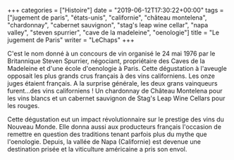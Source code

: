 +++
categories = ["Histoire"]
date = "2019-06-12T17:30:22+00:00"
tags = ["jugement de paris", "états-unis", "californie", "château montelena", "chardonnay", "cabernet sauvignon", "stag's leap wine cellar", "napa valley", "steven spurrier", "cave de la madeleine", "oenologie"]
title = "Le jugement de Paris"
writer = "LeChaps"
+++

C'est le nom donné à un concours de vin organisé le 24 mai 1976 par le Britannique Steven Spurrier, négociant, propriétaire des Caves de la Madeleine et d'une école d'oenologie à Paris. Cette dégustation à l'aveugle opposait les plus grands crus français à des vins californiens. Les onze juges étaient français. A la surprise générale, les deux grans vainqueurs furent...des vins californiens !  Un chardonnay de Château Montelena pour les vins blancs et un cabernet sauvignon de Stag's Leap Wine Cellars pour les rouges.  

Cette dégustation eut un impact révolutionnaire sur le prestige des vins du Nouveau Monde. Elle donna aussi aux producteurs français l'occasion de remettre en question des traditions tenant parfois plus du mythe que l'oenologie. Depuis, la vallée de Napa (Californie) est devenue une destination prisée et la viticulture américaine a pris son envol.

